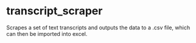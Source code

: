transcript_scraper
==================

Scrapes a set of text transcripts and outputs the data to a .csv file, which can then be imported into excel.